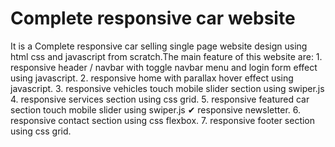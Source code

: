 # Complete responsive car website
 It is a Complete responsive car selling single page website design using html css and  javascript from scratch.The main feature of this website are: 1. responsive header / navbar with toggle navbar menu and login form effect using  javascript. 2. responsive home  with parallax hover effect using  javascript. 3. responsive vehicles touch mobile slider section using swiper.js 4. responsive services section using css grid. 5. responsive featured car section touch mobile slider using swiper.js ✔ responsive newsletter. 6.  responsive contact section using css flexbox. 7. responsive footer section using css grid.
